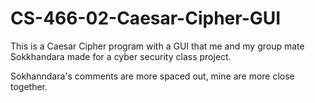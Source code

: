 # CS-466-02-Caesar-Cipher-GUI
This is a Caesar Cipher program with a GUI that me and my group mate Sokkhandara made for a cyber security class project.

Sokhanndara's comments are more spaced out, mine are more close together.
